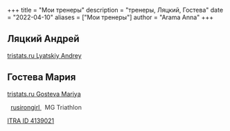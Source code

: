 +++
title = "Мои тренеры"
description = "тренеры, Ляцкий, Гостева"
date = "2022-04-10"
aliases = ["Мои тренеры"]
author = "Arama Anna"
+++


## Ляцкий Андрей
[tristats.ru Lyatskiy Andrey ](https://tristats.ru/rus/profile/lyatskiy-andrey "tristats Lyatskiy Andrey")

## Гостева Мария

[tristats.ru Gosteva Mariya ](https://tristats.ru/rus/profile/gosteva-mariya)


<a href="https://www.instagram.com/rusirongirl" target="_blank" >
  <i class="fa-brands fa-instagram" style="font-size: 20px; margin-right: 8px;"></i>
  rusirongirl
</a>

<a href="https://t.me/mgtriathlon" target="_blank" style="text-decoration: none; color: #333;">
  <i class="fa-brands fa-telegram" style="font-size: 20px; color: #0088cc; margin-right: 8px;"></i>
  MG Triathlon
</a>


[ITRA ID 4139021](https://itra.run/api/RunnerSpace/GetRunnerSpace?runnerString=wCHjT3bactu1%2FSfy950qeQ%3D%3D)
